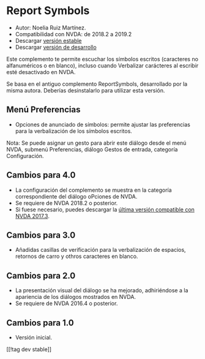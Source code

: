 # Report Symbols #

*	Autor: Noelia Ruiz Martínez.
*	Compatibilidad con NVDA: de 2018.2 a 2019.2
*	Descargar [versión estable][1]
*	Descargar [versión de desarrollo][2]

Este complemento te permite escuchar los símbolos escritos (caracteres no
alfanuméricos o en blanco), incluso cuando Verbalizar carácteres al escribir
esté desactivado en NVDA.

Se basa en el antiguo complemento ReportSymbols, desarrollado por la misma
autora. Deberías desinstalarlo para utilizar esta versión.

## Menú Preferencias ##
*	Opciones de anunciado de símbolos: permite ajustar las preferencias para
  la verbalización de los símbolos escritos.

Nota: Se puede asignar un gesto para abrir este diálogo desde el menú NVDA,
submenú Preferencias, diálogo Gestos de entrada, categoría Configuración.

## Cambios para 4.0 ##
* La configuración del complemento se muestra en la categoría
  correspondiente del diálogo oPciones de NVDA.
* Se requiere de NVDA 2018.2 o posterior.
* Si fuese necesario, puedes descargar la [última versión compatible con
  NVDA 2017.3][3].

## Cambios para 3.0 ##
* Añadidas casillas de verificación para la verbalización de espacios,
  retornos de carro y othros caracteres en blanco.

## Cambios para 2.0 ##
*	La presentación visual del diálogo se ha mejorado, adhiriéndose a la
  apariencia de los diálogos mostrados en NVDA.
*	Se requiere de NVDA 2016.4 o posterior.

## Cambios para 1.0 ##
*	Versión inicial.


[[!tag dev stable]]

[1]: https://addons.nvda-project.org/files/get.php?file=rsy

[2]: https://addons.nvda-project.org/files/get.php?file=rsy-dev

[3]: https://addons.nvda-project.org/files/get.php?file=rsy-o

